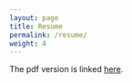 ```yaml
---
layout: page
title: Resume
permalink: /resume/
weight: 4
---
```


The pdf version is linked [here](./assets/resume.pdf).
